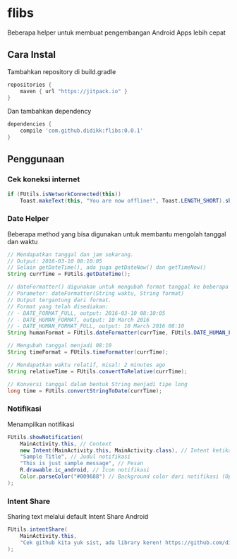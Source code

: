 # flibs
Beberapa helper untuk membuat pengembangan Android Apps lebih cepat

## Cara Instal
Tambahkan repository di build.gradle
```gradle
repositories {
    maven { url "https://jitpack.io" }
}
```

Dan tambahkan dependency
```gradle
dependencies {
    compile 'com.github.didikk:flibs:0.0.1'
}
```
## Penggunaan

### Cek koneksi internet
```java
if (FUtils.isNetworkConnected(this))
    Toast.makeText(this, "You are now offline!", Toast.LENGTH_SHORT).show();
```

### Date Helper
Beberapa method yang bisa digunakan untuk membantu mengolah tanggal dan waktu
```java
// Mendapatkan tanggal dan jam sekarang.
// Output: 2016-03-10 08:10:05
// Selain getDateTime(), ada juga getDateNow() dan getTimeNow()
String currTime = FUtils.getDateTime();

// dateFormatter() digunakan untuk mengubah format tanggal ke beberapa bentuk
// Parameter: dateFormatter(String waktu, String format)
// Output tergantung dari format.
// Format yang telah disediakan:
// - DATE_FORMAT_FULL, output: 2016-03-10 08:10:05
// - DATE_HUMAN_FORMAT, output: 10 March 2016
// - DATE_HUMAN_FORMAT_FULL, output: 10 March 2016 08:10
String humanFormat = FUtils.dateFormatter(currTime, FUtils.DATE_HUMAN_FORMAT_FULL);

// Mengubah tanggal menjadi 08:10
String timeFormat = FUtils.timeFormatter(currTime);

// Mendapatkan waktu relatif, misal: 2 minutes ago
String relativeTime = FUtils.convertToRelative(currTime);

// Konversi tanggal dalam bentuk String menjadi tipe long
long time = FUtils.convertStringToDate(currTime);
```

### Notifikasi
Menampilkan notifikasi
```java
FUtils.showNotification(
    MainActivity.this, // Context
    new Intent(MainActivity.this, MainActivity.class), // Intent ketika notifikasi diklik
    "Sample Title", // Judul notifikasi
    "This is just sample message", // Pesan
    R.drawable.ic_android, // Icon notifikasi
    Color.parseColor("#009688") // Background color dari notifikasi (Opsional)
);
```
### Intent Share
Sharing text melalui default Intent Share Android
```java
FUtils.intentShare(
    MainActivity.this, 
    "Cek github kita yuk sist, ada library keren! https://github.com/didikk/flibs"
);
```
